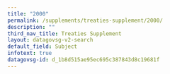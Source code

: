 ```yaml
---
title: "2000"
permalink: /supplements/treaties-supplement/2000/
description: ""
third_nav_title: Treaties Supplement
layout: datagovsg-v2-search
default_field: Subject
infotext: true
datagovsg-id: d_1b8d515ae95ec695c387843d8c19681f
---
```

